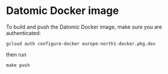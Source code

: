 # Datomic Docker image

To build and push the Datomic Docker image, make sure you are authenticated:

```
gcloud auth configure-docker europe-north1-docker.pkg.dev
```

then run

```
make push
```
